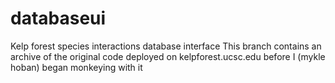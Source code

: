 databaseui
==========

Kelp forest species interactions database interface
This branch contains an archive of the original code deployed on
kelpforest.ucsc.edu before I (mykle hoban) began monkeying with it
